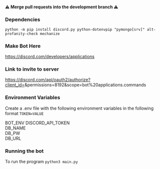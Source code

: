 
#### :warning: Merge pull requests into the development branch :warning:

### Dependencies

```
python -m pip install discord.py python-dotenvpip "pymongo[srv]" alt-profanity-check mechanize
```

### Make Bot Here

https://discord.com/developers/applications

### Link to invite to server

https://discord.com/api/oauth2/authorize?client_id=<applicationid>&permissions=8192&scope=bot%20applications.commands

### Environment Variables

Create a .env file with the following environment variables
in the following format `TOKEN=VALUE`

BOT\_ENV
DISCORD\_API\_TOKEN\
DB\_NAME\
DB\_PW\
DB\_URL

### Running the bot

To run the program `python3 main.py`
